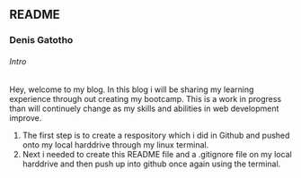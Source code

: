 <!--Headings -->

## README 

### Denis Gatotho

###### Intro

<!-- paragraphs -->

Hey, welcome to my blog. In this blog i will be sharing my learning experience through out creating my bootcamp. This is a work in progress than will continuely change as my skills and abilities in web development improve.

1.  The first step is to create a respository which i did in Github and pushed onto my local harddrive through my linux terminal. 
1. Next i needed to create this README file and a .gitignore file on my local harddrive and then push up into github once again using the terminal. 


